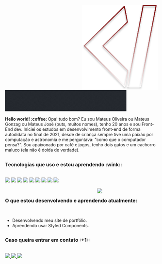 <img src="logo.svg" width="250px" min-width="250px" max-width="250px" align="right" alt="Logo MateusGonzag">

<img src="logoName.gif">

<br/>

<p><strong>Hello world! :coffee:  </strong> Opa! tudo bom? Eu sou Mateus Oliveira ou Mateus Gonzag ou Mateus José (puts, muitos nomes), tenho 20 anos e sou Front-End dev. Iniciei os estudos em desenvolvimento front-end de forma autodidata no final de 2021, desde de criança sempre tive uma paixão por computação e astronomia e me perguntava: "como que o computador pensa?". Sou apaixonado por café e jogos, tenho dois gatos e um cachorro maluco (ela não é doida de verdade). </p>

##

<h3>Tecnologias que uso e estou aprendendo :wink::</h3>

<br/>

<div align="left">
  
  <a alt="HTML">
    <img src="https://img.shields.io/badge/HTML5-730000?style=for-the-badge&logo=html5&logoColor=white"/>
  </a>
  
  <a alt="CSS">
    <img src="https://img.shields.io/badge/CSS3-730000?style=for-the-badge&logo=css3&logoColor=white"/>
  </a>
  
  <a alt="Javascript">
    <img src="https://img.shields.io/badge/JavaScript-730000?style=for-the-badge&logo=javascript&logoColor=white"/>
  </a>
  
  <a alt="Sass">
    <img src="https://img.shields.io/badge/Sass-730000?style=for-the-badge&logo=sass&logoColor=white"/>
  </a>
  
  <a alt="React">
    <img src="https://img.shields.io/badge/React-730000?style=for-the-badge&logo=react&logoColor=white"/>
  </a>
  
  <a alt="Redux">
    <img src="https://img.shields.io/badge/Redux-730000?style=for-the-badge&logo=redux&logoColor=white"/>
  </a>
  
  <a alt="Jquery">
    <img src="https://img.shields.io/badge/Jquery-730000?style=for-the-badge&logo=jquery&logoColor=white"/>
  </a>
  
  <a alt="Bootstrap">
    <img src="https://img.shields.io/badge/Bootstrap-730000?style=for-the-badge&logo=bootstrap&logoColor=white"/>
  </a>
  
  <a alt="Styled Components">
    <img src="https://img.shields.io/badge/Styled Components-730000?style=for-the-badge&logo=StyledComponents&logoColor=white"/>
  </a>
  
</div>

<br/>

<img src="https://media.tenor.com/jNgKSlUpmkEAAAAC/typing-laptop.gif" width=200px align="right">



##

<h3>O que estou desenvolvendo e aprendendo atualmente:</h3>

<br/>

+ Desenvolvendo meu site de portfólio.
+ Aprendendo usar Styled Components.

##

<h3>Caso queira entrar em contato :+1::</h3>

<br/>

<div align="left">
  
  <a href="https://www.instagram.com/mateus_.gonzaga/" alt="Instagram">
    <img src="https://img.shields.io/badge/-Instagram-730000?style=for-the-badge&logo=Instagram&logoColor=FFF"/>
  </a>
  
  <a href="https://www.linkedin.com/in/mateusgonzagadev" alt="Linkedin">
    <img src="https://img.shields.io/badge/-Linkedin-730000?style=for-the-badge&logo=Linkedin&logoColor=FFF"/>
  </a>
  
  <a href="https://t.me/MateusGonzag" alt="Telegram">
    <img src="https://img.shields.io/badge/-Telegram-730000?style=for-the-badge&logo=Telegram&logoColor=FFF"/>
  </a>
  
</div>
